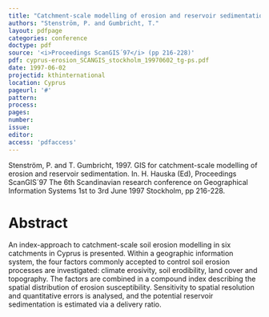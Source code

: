 ```yaml
---
title: "Catchment-scale modelling of erosion and reservoir sedimentation."
authors: "Stenström, P. and Gumbricht, T."
layout: pdfpage
categories: conference
doctype: pdf
source: '<i>Proceedings ScanGIS´97</i> (pp 216-228)'
pdf: cyprus-erosion_SCANGIS_stockholm_19970602_tg-ps.pdf
date: 1997-06-02
projectid: kthinternational
location: Cyprus
pageurl: '#'
pattern:
process:
pages:
number:
issue:
editor:
access: 'pdfaccess'
---
```


Stenström, P. and T. Gumbricht, 1997. GIS for catchment-scale modelling of erosion and reservoir sedimentation. In. H. Hauska (Ed), Proceedings ScanGIS´97 The 6th Scandinavian research conference on Geographical Information Systems 1st to 3rd June 1997 Stockholm, pp 216-228.

<h1 class='foot-description'>Abstract</h1>

An index-approach to catchment-scale soil erosion modelling in six catchments in Cyprus is presented. Within a geographic information system, the four factors commonly accepted to control soil erosion processes are investigated: climate erosivity, soil erodibility, land cover and topography. The factors are combined in a
compound index describing the spatial distribution of erosion susceptibility. Sensitivity to spatial resolution and quantitative errors is analysed, and the potential reservoir sedimentation is estimated via a delivery ratio.
